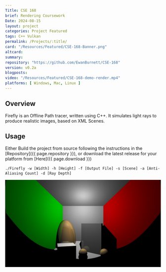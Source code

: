 ```yaml
---
Title: CSE 168
brief: Rendering Coursework
Date: 2024-08-15
layout: project
categories: Project Featured 
tags: C++ Vulkan
permalink: /Projects/:title/
card: "/Resources/Featured/CSE-168-Banner.png"
altcard: 
summary:
repository: "https://github.com/EwanBurnett/CSE-168"
version: v0.2a
blogposts:
video: "/Resources/Featured/CSE-168-demo-render.mp4"
platforms: [ Windows, Mac, Linux ]
---
```

## Overview
Firefly is an Offline Path tracer, written using C++. It simulates light rays to produce realistic images, based on XML Scenes.

## Usage
Either Build the project from source following the instructions in the [Repository]({{ page.repository }}), or download the latest release for your platform from [Here]({{ page.download }})

```
./Firefly -w [Width] -h [Height] -f [Output File] -s [Scene] -a [Anti-Aliasing Count] -d [Ray Depth]
```

![An Example Render](/Resources/Featured/CSE-168-Cornell-Box.png)


